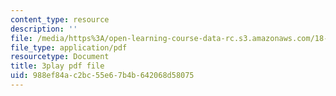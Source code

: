 ```yaml
---
content_type: resource
description: ''
file: /media/https%3A/open-learning-course-data-rc.s3.amazonaws.com/18-06sc-linear-algebra-fall-2011/988ef84ac2bc55e67b4b642068d58075_QNpj-gOXW9M.pdf
file_type: application/pdf
resourcetype: Document
title: 3play pdf file
uid: 988ef84a-c2bc-55e6-7b4b-642068d58075
---
```


